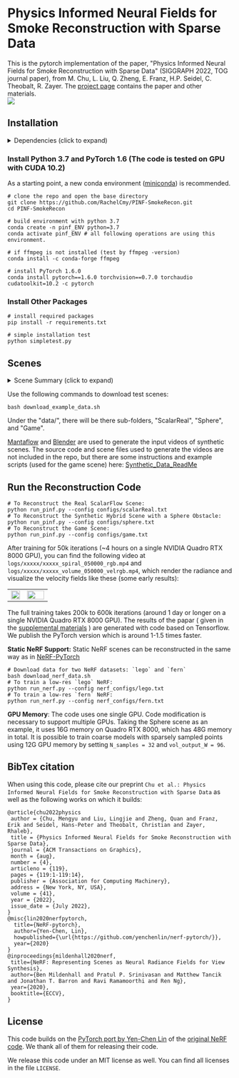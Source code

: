 # Physics Informed Neural Fields for Smoke Reconstruction with Sparse Data
This is the pytorch implementation of the paper, "Physics Informed Neural Fields for Smoke Reconstruction with Sparse Data" (SIGGRAPH 2022, TOG journal paper), from M. Chu, L. Liu, Q. Zheng, E. Franz, H.P. Seidel, C. Theobalt, R. Zayer. 
The [project page](https://people.mpi-inf.mpg.de/~mchu/projects/PI-NeRF/) contains the paper and other materials.  
![](./imgs/teaser.jpg)

## Installation

<details>
  <summary> Dependencies (click to expand) </summary>
  
  ### Dependencies
  - Python 3.7
  - PyTorch 1.6 (The code is tested on GPU with CUDA 10.2)
  - matplotlib
  - numpy
  - imageio
  - imageio-ffmpeg
  - configargparse  
</details>

### Install Python 3.7 and PyTorch 1.6 (The code is tested on GPU with CUDA 10.2)

As a starting point, a new conda environment ([miniconda](https://docs.conda.io/en/latest/miniconda.html)) is recommended.  
```
# clone the repo and open the base directory
git clone https://github.com/RachelCmy/PINF-SmokeRecon.git  
cd PINF-SmokeRecon

# build environment with python 3.7
conda create -n pinf_ENV python=3.7
conda activate pinf_ENV # all following operations are using this environment.

# if ffmpeg is not installed (test by ffmpeg -version)
conda install -c conda-forge ffmpeg

# install PyTorch 1.6.0
conda install pytorch==1.6.0 torchvision==0.7.0 torchaudio cudatoolkit=10.2 -c pytorch
```

### Install Other Packages
```
# install required packages
pip install -r requirements.txt

# simple installation test
python simpletest.py
```

## Scenes
<details>
  <summary> Scene Summary (click to expand) </summary>
  
  ### Scenes
  - Real Captures (provided by ScalarFlow and GlobalTrans)
  - Synthetic Scene: Sphere
  - Synthetic Scene: Game
</details>

Use the following commands to download test scenes:
```
bash download_example_data.sh
```
Under the "data/", there will be there sub-folders, "ScalarReal", "Sphere", and "Game".

[Mantaflow](http://www.mantaflow.com/) and [Blender](https://www.blender.org/) are used to generate the input videos of synthetic scenes. The source code and scene files used to generate the videos are not included in the repo, but there are some instructions and example scripts (used for the game scene) here: [Synthetic_Data_ReadMe](./data/Game/scripts/)


## Run the Reconstruction Code

```
# To Reconstruct the Real ScalarFlow Scene:
python run_pinf.py --config configs/scalarReal.txt
# To Reconstruct the Synthetic Hybrid Scene with a Sphere Obstacle:
python run_pinf.py --config configs/sphere.txt
# To Reconstruct the Game Scene:
python run_pinf.py --config configs/game.txt
```
After training for 50k iterations (~4 hours on a single NVIDIA Quadro RTX 8000 GPU), you can find the following video at `logs/xxxxx/xxxxx_spiral_050000_rgb.mp4` and `logs/xxxxx/xxxxx_volume_050000_velrgb.mp4`, which render the radiance and visualize the velocity fields like these (some early results):

<div>
<table width="100%" align="center" style="vertical-align:top">
  <tr style="text-align: center;">
    <td width="40%">
        <img width="100%"src="https://people.mpi-inf.mpg.de/~mchu/projects/PI-NeRF/content/sphere_test_spiral_050000_rgb.gif" >
    </td>
    <td width="60%">
    <img width="100%" src="https://people.mpi-inf.mpg.de/~mchu/projects/PI-NeRF/content/sphere_test_volume_050000_velrgb.gif" >
    </td>
  </tr>
</table>    
</div>

The full training takes 200k to 600k iterations (around 1 day or longer on a single NVIDIA Quadro RTX 8000 GPU). The results of the papar ( given in the [supplemental materials](https://people.mpi-inf.mpg.de/~mchu/projects/PI-NeRF/content/supplementary/ClickMe.html) ) are generated with code based on Tensorflow. We publish the PyTorch version which is around 1-1.5 times faster.

__Static NeRF Support:__ Static NeRF scenes can be reconstructed in the same way as in [NeRF-PyTorch](https://github.com/yenchenlin/nerf-pytorch)  

```
# Download data for two NeRF datasets: `lego` and `fern`
bash download_nerf_data.sh
# To train a low-res `lego` NeRF:
python run_nerf.py --config nerf_configs/lego.txt
# To train a low-res `fern` NeRF:
python run_nerf.py --config nerf_configs/fern.txt
```

__GPU Memory__: The code uses one single GPU. Code modification is necessary to support multiple GPUs. Taking the Sphere scene as an example, it uses 16G memory on Quadro RTX 8000, which has 48G memory in total. It is possible to train coarse models with sparsely sampled points using 12G GPU memory by setting ``N_samples = 32`` and ``vol_output_W = 96``.

## BibTex citation

When using this code, please cite our preprint ``Chu et al.: Physics Informed Neural Fields for Smoke Reconstruction with Sparse Data`` as well as the following works on which it builds:
```
@article{chu2022physics
 author = {Chu, Mengyu and Liu, Lingjie and Zheng, Quan and Franz, Erik and Seidel, Hans-Peter and Theobalt, Christian and Zayer, Rhaleb},
 title = {Physics Informed Neural Fields for Smoke Reconstruction with Sparse Data},
 journal = {ACM Transactions on Graphics},
 month = {aug},
 number = {4},
 articleno = {119},
 pages = {119:1-119:14},
 publisher = {Association for Computing Machinery},
 address = {New York, NY, USA},
 volume = {41},
 year = {2022},
 issue_date = {July 2022},
}
@misc{lin2020nerfpytorch,
  title={NeRF-pytorch},
  author={Yen-Chen, Lin},
  howpublished={\url{https://github.com/yenchenlin/nerf-pytorch/}},
  year={2020}
}
@inproceedings{mildenhall2020nerf,
 title={NeRF: Representing Scenes as Neural Radiance Fields for View Synthesis},
 author={Ben Mildenhall and Pratul P. Srinivasan and Matthew Tancik and Jonathan T. Barron and Ravi Ramamoorthi and Ren Ng},
 year={2020},
 booktitle={ECCV},
}
```

## License

This code builds on the [PyTorch port by Yen-Chen Lin](https://github.com/yenchenlin/nerf-pytorch) of the [original NeRF code](https://github.com/bmild/nerf). We thank all of them for releasing their code.

We release this code under an MIT license as well. You can find all licenses in the file `LICENSE`.
